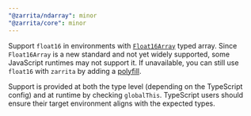 ```yaml
---
"@zarrita/ndarray": minor
"@zarrita/core": minor
---
```


Support `float16` in environments with [`Float16Array`](https://developer.mozilla.org/en-US/docs/Web/JavaScript/Reference/Global_Objects/Float16Array) typed array. Since `Float16Array` is a new standard and not yet widely supported, some JavaScript runtimes may not support it. If unavailable, you can still use `float16` with `zarrita` by adding a [polyfill](https://github.com/petamoriken/float16).

Support is provided at both the type level (depending on the TypeScript config) and at runtime by checking `globalThis`. TypeScript users should ensure their target environment aligns with the expected types.
